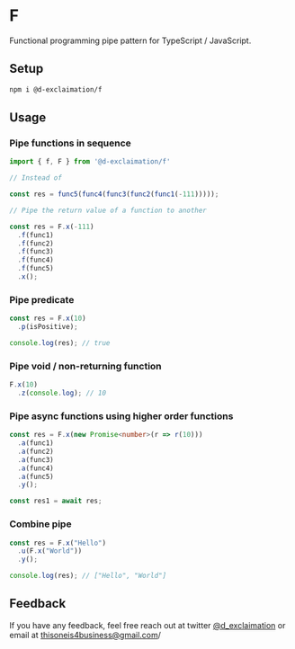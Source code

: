 # F

Functional programming pipe pattern for TypeScript / JavaScript.

## Setup

```sh
npm i @d-exclaimation/f
```


## Usage

### Pipe functions in sequence

```typescript
import { f, F } from '@d-exclaimation/f'

// Instead of 

const res = func5(func4(func3(func2(func1(-111)))));

// Pipe the return value of a function to another

const res = F.x(-111)
  .f(func1) 
  .f(func2)
  .f(func3)
  .f(func4)
  .f(func5)
  .x();
```

### Pipe predicate 

```typescript
const res = F.x(10)
  .p(isPositive);

console.log(res); // true
```

### Pipe void / non-returning function 

```typescript
F.x(10)
  .z(console.log); // 10
```

### Pipe async functions using higher order functions

```typescript
const res = F.x(new Promise<number>(r => r(10)))
  .a(func1)
  .a(func2)
  .a(func3)
  .a(func4)
  .a(func5)
  .y();

const res1 = await res;
```

### Combine pipe

```typescript
const res = F.x("Hello")
  .u(F.x("World"))
  .y();

console.log(res); // ["Hello", "World"]
```

## Feedback
If you have any feedback, feel free reach out at twitter [@d_exclaimation](https://www.twitter.com/d_exclaimation) or email at [thisoneis4business@gmail.com](thisoneis4business@gmail.com)/